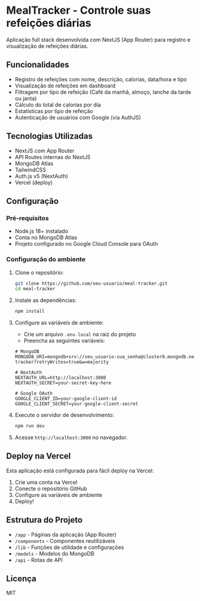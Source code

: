 # MealTracker - Controle suas refeições diárias

Aplicação full stack desenvolvida com NextJS (App Router) para registro e visualização de refeições diárias.

## Funcionalidades

- Registro de refeições com nome, descrição, calorias, data/hora e tipo
- Visualização de refeições em dashboard
- Filtragem por tipo de refeição (Café da manhã, almoço, lanche da tarde ou janta)
- Cálculo do total de calorias por dia
- Estatísticas por tipo de refeição
- Autenticação de usuários com Google (via AuthJS)

## Tecnologias Utilizadas

- NextJS com App Router
- API Routes internas do NextJS
- MongoDB Atlas
- TailwindCSS
- Auth.js v5 (NextAuth)
- Vercel (deploy)

## Configuração

### Pré-requisitos

- Node.js 18+ instalado
- Conta no MongoDB Atlas
- Projeto configurado no Google Cloud Console para OAuth

### Configuração do ambiente

1. Clone o repositório:

   ```bash
   git clone https://github.com/seu-usuario/meal-tracker.git
   cd meal-tracker
   ```

2. Instale as dependências:

   ```bash
   npm install
   ```

3. Configure as variáveis de ambiente:

   - Crie um arquivo `.env.local` na raiz do projeto
   - Preencha as seguintes variáveis:

   ```
   # MongoDB
   MONGODB_URI=mongodb+srv://seu_usuario:sua_senha@cluster0.mongodb.net/meal-tracker?retryWrites=true&w=majority

   # NextAuth
   NEXTAUTH_URL=http://localhost:3000
   NEXTAUTH_SECRET=your-secret-key-here

   # Google OAuth
   GOOGLE_CLIENT_ID=your-google-client-id
   GOOGLE_CLIENT_SECRET=your-google-client-secret
   ```

4. Execute o servidor de desenvolvimento:

   ```bash
   npm run dev
   ```

5. Acesse `http://localhost:3000` no navegador.

## Deploy na Vercel

Esta aplicação está configurada para fácil deploy na Vercel:

1. Crie uma conta na Vercel
2. Conecte o repositório GitHub
3. Configure as variáveis de ambiente
4. Deploy!

## Estrutura do Projeto

- `/app` - Páginas da aplicação (App Router)
- `/components` - Componentes reutilizáveis
- `/lib` - Funções de utilidade e configurações
- `/models` - Modelos do MongoDB
- `/api` - Rotas de API

## Licença

MIT
